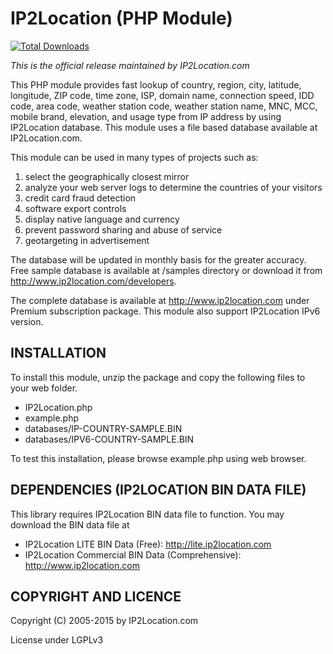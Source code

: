 IP2Location (PHP Module)
========================
[![Total Downloads](https://img.shields.io/packagist/dt/ip2location/ip2location-php.svg?style=flat-square)](https://packagist.org/packages/ip2location/ip2location-php)  

*This is the official release maintained by IP2Location.com*

This PHP module provides fast lookup of country, region, city, latitude, longitude, ZIP code, time zone, ISP, domain name, connection speed, IDD code, area code, weather station code, weather station name, MNC, MCC, mobile brand, elevation, and usage type from IP address by using IP2Location database. This module uses a file based database available at IP2Location.com. 

This module can be used in many types of projects such as:

1. select the geographically closest mirror
2. analyze your web server logs to determine the countries of your visitors
3. credit card fraud detection
4. software export controls
5. display native language and currency 
6. prevent password sharing and abuse of service 
7. geotargeting in advertisement

The database will be updated in monthly basis for the greater accuracy. Free sample database is available at /samples directory or download it from http://www.ip2location.com/developers.

The complete database is available at http://www.ip2location.com under Premium subscription package. This module also support IP2Location IPv6 version.


## INSTALLATION

To install this module, unzip the package and copy the following files to your web folder.
* IP2Location.php
* example.php
* databases/IP-COUNTRY-SAMPLE.BIN
* databases/IPV6-COUNTRY-SAMPLE.BIN
 
To test this installation, please browse example.php using web browser.



## DEPENDENCIES (IP2LOCATION BIN DATA FILE)

This library requires IP2Location BIN data file to function. You may download the BIN data file at
* IP2Location LITE BIN Data (Free): http://lite.ip2location.com
* IP2Location Commercial BIN Data (Comprehensive): http://www.ip2location.com

## COPYRIGHT AND LICENCE

Copyright (C) 2005-2015 by IP2Location.com

License under LGPLv3
